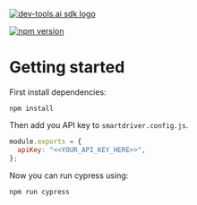 [![dev-tools.ai sdk logo](https://docs.dev-tools.ai/img/logo.svg)](https://dev-tools.ai/)

[![npm version](https://badge.fury.io/js/@devtools-ai%2Fcypress-sdk.svg)](https://badge.fury.io/js/@devtools-ai%2Fcypress-sdk)


# Getting started

First install dependencies:

```
npm install
```

Then add you API key to `smartdriver.config.js`.

```js
module.exports = {
  apiKey: "<<YOUR_API_KEY_HERE>>",
};
```

Now you can run cypress using:

```
npm run cypress
```
